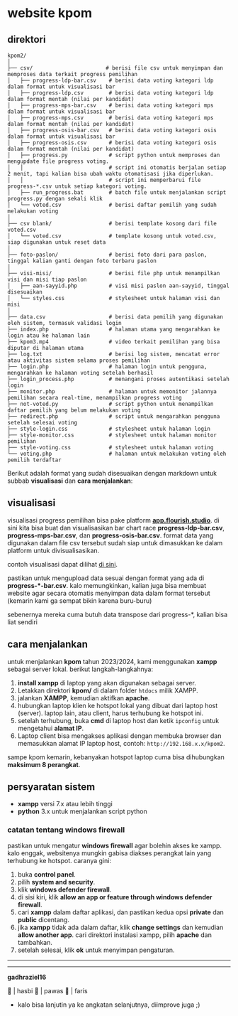 # website kpom

## direktori

```plaintext
kpom2/
│
├── csv/                       # berisi file csv untuk menyimpan dan memproses data terkait progress pemilihan
│   ├── progress-ldp-bar.csv    # berisi data voting kategori ldp dalam format untuk visualisasi bar
│   ├── progress-ldp.csv        # berisi data voting kategori ldp dalam format mentah (nilai per kandidat)
│   ├── progress-mps-bar.csv    # berisi data voting kategori mps dalam format untuk visualisasi bar
│   ├── progress-mps.csv        # berisi data voting kategori mps dalam format mentah (nilai per kandidat)
│   ├── progress-osis-bar.csv   # berisi data voting kategori osis dalam format untuk visualisasi bar
│   ├── progress-osis.csv       # berisi data voting kategori osis dalam format mentah (nilai per kandidat)
│   ├── progress.py             # script python untuk memproses dan mengupdate file progress voting.
│   │                           # script ini otomatis berjalan setiap 2 menit, tapi kalian bisa ubah waktu otomatisasi jika diperlukan.
│   │                           # script ini memperbarui file progress-*.csv untuk setiap kategori voting.
│   ├── run_progress.bat        # batch file untuk menjalankan script progress.py dengan sekali klik
│   └── voted.csv               # berisi daftar pemilih yang sudah melakukan voting
│
├── csv blank/                  # berisi template kosong dari file voted.csv
│   └── voted.csv               # template kosong untuk voted.csv, siap digunakan untuk reset data
│
├── foto-paslon/                # berisi foto dari para paslon, tinggal kalian ganti dengan foto terbaru paslon
│
├── visi-misi/                  # berisi file php untuk menampilkan visi dan misi tiap paslon
│   ├── aan-sayyid.php          # visi misi paslon aan-sayyid, tinggal disesuaikan
│   └── styles.css              # stylesheet untuk halaman visi dan misi
│
├── data.csv                    # berisi data pemilih yang digunakan oleh sistem, termasuk validasi login
├── index.php                   # halaman utama yang mengarahkan ke login atau ke halaman lain
├── kpom3.mp4                   # video terkait pemilihan yang bisa diputar di halaman utama
├── log.txt                     # berisi log sistem, mencatat error atau aktivitas sistem selama proses pemilihan
├── login.php                   # halaman login untuk pengguna, mengarahkan ke halaman voting setelah berhasil
├── login_process.php           # menangani proses autentikasi setelah login
├── monitor.php                 # halaman untuk memonitor jalannya pemilihan secara real-time, menampilkan progress voting
├── not-voted.py                # script python untuk menampilkan daftar pemilih yang belum melakukan voting
├── redirect.php                # script untuk mengarahkan pengguna setelah selesai voting
├── style-login.css             # stylesheet untuk halaman login
├── style-monitor.css           # stylesheet untuk halaman monitor pemilihan
├── style-voting.css            # stylesheet untuk halaman voting
└── voting.php                  # halaman untuk melakukan voting oleh pemilih terdaftar
```

Berikut adalah format yang sudah disesuaikan dengan markdown untuk subbab **visualisasi** dan **cara menjalankan**:


## visualisasi

visualisasi progress pemilihan bisa pake platform **[app.flourish.studio](https://app.flourish.studio)**. di sini kita bisa buat dan visualisasikan bar chart race **progress-ldp-bar.csv**, **progress-mps-bar.csv**, dan **progress-osis-bar.csv**. format data yang digunakan dalam file csv tersebut sudah siap untuk dimasukkan ke dalam platform untuk divisualisasikan.

contoh visualisasi dapat dilihat [di sini](https://app.flourish.studio/visualisation/19895848/edit).

pastikan untuk mengupload data sesuai dengan format yang ada di **progress-*-bar.csv**. kalo memungkinkan, kalian juga bisa membuat website agar secara otomatis menyimpan data dalam format tersebut (kemarin kami ga sempat bikin karena buru-buru)

sebenernya mereka cuma butuh data transpose dari progress-*, kalian bisa liat sendiri

## cara menjalankan

untuk menjalankan **kpom** tahun 2023/2024, kami menggunakan **xampp** sebagai server lokal. berikut langkah-langkahnya:

1. **install xampp** di laptop yang akan digunakan sebagai server.
2. Letakkan direktori **kpom/** di dalam folder `htdocs` milik XAMPP.
3. jalankan **XAMPP**, kemudian aktifkan **apache**.
4. hubungkan laptop klien ke hotspot lokal yang dibuat dari laptop host (server). laptop lain, atau client, harus terhubung ke hotspot ini.
5. setelah terhubung, buka **cmd** di laptop host dan ketik `ipconfig` untuk mengetahui **alamat IP**.
6. Laptop client bisa mengakses aplikasi dengan membuka browser dan memasukkan alamat IP laptop host, contoh: `http://192.168.x.x/kpom2`.

sampe kpom kemarin, kebanyakan hotspot laptop cuma bisa dihubungkan **maksimum 8 perangkat**. 

## persyaratan sistem

- **xampp** versi 7.x atau lebih tinggi
- **python** 3.x untuk menjalankan script python

### catatan tentang windows firewall

pastikan untuk mengatur **windows firewall** agar bolehin akses ke xampp. kalo enggak, websitenya mungkin gabisa diakses perangkat lain yang terhubung ke hotspot. caranya gini:

1. buka **control panel**.
2. pilih **system and security**.
3. klik **windows defender firewall**.
4. di sisi kiri, klik **allow an app or feature through windows defender firewall**.
5. cari **xampp** dalam daftar aplikasi, dan pastikan kedua opsi **private** dan **public** dicentang.
6. jika **xampp** tidak ada dalam daftar, klik **change settings** dan kemudian **allow another app**. cari direktori instalasi xampp, pilih **apache** dan tambahkan.
7. setelah selesai, klik **ok** untuk menyimpan pengaturan.


***
***
**gadhraziel16**

👤 | hasbi 
👤 | pawas
👤 | faris

* kalo bisa lanjutin ya ke angkatan selanjutnya, diimprove juga ;)
